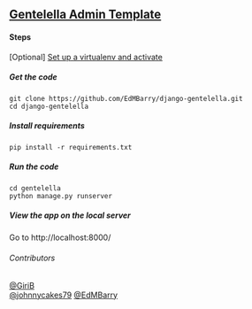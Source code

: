 ## [Gentelella Admin Template](https://github.com/puikinsh/gentelella)

#### Steps
[Optional] [Set up a virtualenv and activate](https://realpython.com/python-virtual-environments-a-primer/)

##### Get the code
    git clone https://github.com/EdMBarry/django-gentelella.git
    cd django-gentelella

##### Install requirements 
    pip install -r requirements.txt

##### Run the code
    cd gentelella
    python manage.py runserver 
    
##### View the app on the local server
Go to http://localhost:8000/

###### Contributors 
[@GiriB](https://github.com/GiriB)  
[@johnnycakes79](https://github.com/johnnycakes79)
[@EdMBarry](https://github.com/EdMBarry)
